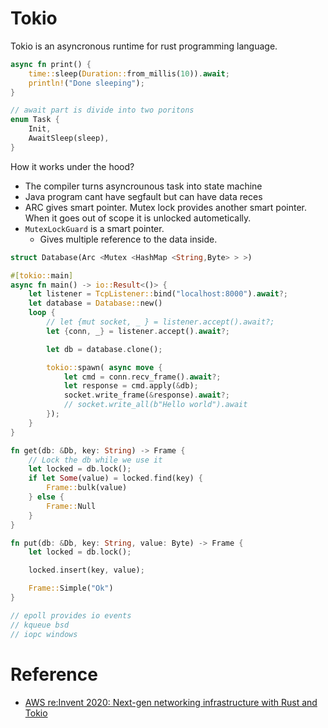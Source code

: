 # Tokio

Tokio is an asyncronous runtime for rust programming language.

```rust
async fn print() {
    time::sleep(Duration::from_millis(10)).await;
    println!("Done sleeping");
}

// await part is divide into two poritons
enum Task {
    Init,
    AwaitSleep(sleep),
}
```

How it works under the hood?
- The compiler turns asyncrounous task into state machine
- Java program cant have segfault but can have data reces
- ARC gives smart pointer. Mutex lock provides another smart pointer. When it goes out of scope it is unlocked autometically.
- `MutexLockGuard` is a smart pointer.
    - Gives multiple reference to the data inside.

```rust
struct Database(Arc <Mutex <HashMap <String,Byte> > >)

#[tokio::main]
async fn main() -> io::Result<()> {
    let listener = TcpListener::bind("localhost:8000").await?;
    let database = Database::new()
    loop {
        // let {mut socket, _ } = listener.accept().await?;
        let {conn, _} = listener.accept().await?;

        let db = database.clone();

        tokio::spawn( async move {
            let cmd = conn.recv_frame().await?;
            let response = cmd.apply(&db);
            socket.write_frame(&response).await?;
            // socket.write_all(b"Hello world").await
        });
    }
}

fn get(db: &Db, key: String) -> Frame {
    // Lock the db while we use it
    let locked = db.lock();
    if let Some(value) = locked.find(key) {
        Frame::bulk(value)
    } else {
        Frame::Null
    }
}

fn put(db: &Db, key: String, value: Byte) -> Frame {
    let locked = db.lock();

    locked.insert(key, value);

    Frame::Simple("Ok")
}

// epoll provides io events
// kqueue bsd
// iopc windows
```

# Reference
- [AWS re:Invent 2020: Next-gen networking infrastructure with Rust and Tokio ](https://www.youtube.com/watch?v=MZyleK8elPk&ab_channel=AWSEvents)